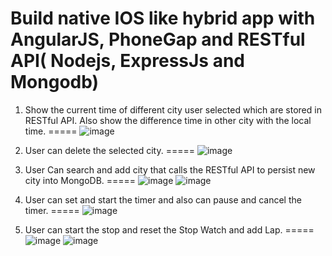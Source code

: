 Build native IOS like hybrid app with AngularJS, PhoneGap and 
RESTful API( Nodejs, ExpressJs and Mongodb)
=====
1. Show the current time of different city user selected which are stored in RESTful API. Also show the difference time in other city with the local time.
=====
![image](https://github.com/yishu4geek/IOS-World-Clock-App/blob/master/app/img/PreDemoPhoto/5.png)

2. User can delete the selected city.
=====
![image](https://github.com/yishu4geek/IOS-World-Clock-App/blob/master/app/img/PreDemoPhoto/2.png)



3. User Can search and add city that calls the RESTful API to persist new city into MongoDB.
=====
![image](https://github.com/yishu4geek/IOS-World-Clock-App/blob/master/app/img/PreDemoPhoto/3.png)
![image](https://github.com/yishu4geek/IOS-World-Clock-App/blob/master/app/img/PreDemoPhoto/4.png)



4. User can set and start the timer and also can pause and cancel the timer.
=====
![image](https://github.com/yishu4geek/IOS-World-Clock-App/blob/master/app/img/PreDemoPhoto/6.png)




5. User can start the stop and reset the Stop Watch and add Lap.
=====
![image](https://github.com/yishu4geek/IOS-World-Clock-App/blob/master/app/img/PreDemoPhoto/8.png)
![image](https://github.com/yishu4geek/IOS-World-Clock-App/blob/master/app/img/PreDemoPhoto/7.png)


